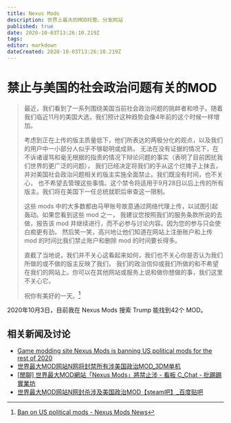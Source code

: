 ```yaml
---
title: Nexus Mods
description: 世界上最大的MOD托管、分发网站
published: true
date: 2020-10-03T13:26:10.219Z
tags: 
editor: markdown
dateCreated: 2020-10-03T13:26:10.219Z
---
```


# 禁止与美国的社会政治问题有关的MOD

> 最近，我们看到了一系列围绕美国当前社会政治问题的挑衅者和喷子。随着我们临近11月的美国大选，我们预计这种趋势会像4年前的这个时候一样增加。
>
> 考虑到正在上传的版主质量低下，他们所表达的两极分化的观点，以及我们的用户中一小部分人似乎不够聪明或成熟，
> 无法在没有证据的情况下，在不诉诸谩骂和毫无根据的指责的情况下辩论问题的事实（表明了目前困扰我们世界的更广泛的问题），
> 我们已经决定将我们的手从这个烂摊子上抹去，并对美国社会政治问题相关的版主实施全面禁止。我们既没有时间，也不关心，
> 也不希望去管理这些事情。这个禁令将适用于9月28日以后上传的所有版主。我们将在美国下一任总统就职后审查这一限制。
>
> 这些 mods 中的大多数都由马甲账号故意通过网络代理上传，以试图引起轰动。如果您看到这些 mod 之一，
> 我建议您按照我们的服务条款所说的去做，报告该 mod 并继续进行，而不必参与讨论内容。因为您的参与只会使白痴更有劲。
> 然后笑一笑，高兴地让他们知道在网站上注册账户和上传 mod 的时间比我们禁止账户和删除 mod 的时间要长得多。
>
> 直截了当地说，我们并不关心这看起来如何，我们也不关心你是否认为我们所做的或不做的版主反映了我们，
> 我们的政治信仰或我们所做的和不希望在我们的网站上。你可以在其他网站或服务上说和做你想做的事，我们这里不关心它。
>
> 祝你有美好的一天。[^14373]

[^14373]: [Ban on US political mods - Nexus Mods News](https://web.archive.org/web/20201003124918/https://www.nexusmods.com/news/14373)

2020年10月3日，目前我在 Nexus Mods 搜索 Trump 能找到42个 MOD。

## 相关新闻及讨论

+ [Game modding site Nexus Mods is banning US political mods for the rest of 2020](https://web.archive.org/web/20201003124730/https://www.theverge.com/2020/10/1/21497067/nexus-mods-bans-us-political-troll-content-moderation-policy-change)
+ [世界最大MOD网站N网将封禁所有涉美国政治MOD_3DM单机](https://archive.is/XaCAs "https://www.3dmgame.com/news/202010/3798795.html")
+ [[閒聊] 世界最大MOD網站「Nexus Mods」將禁止涉 - 看板 C_Chat - 批踢踢實業坊](https://archive.is/PiiPZ "https://www.ptt.cc/bbs/C_Chat/M.1601625089.A.B6F.html")
+ [世界最大MOD网站N网封杀涉及美国政治MOD【steam吧】_百度贴吧](https://archive.is/Jk3Qb "https://tieba.baidu.com/p/6993327606")

